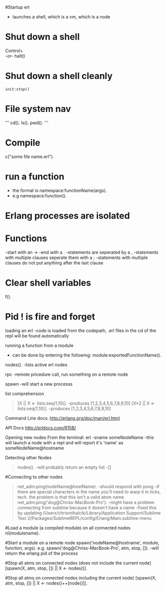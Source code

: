 #Startup
    erl 
- launches a shell, which is a vm, which is a node

# Shut down a shell
Control+\
-or-
    halt()

# Shut down a shell cleanly
    init:stop()

# File system nav
'''
cd().
ls().
pwd().
'''

# Compile
c("some file name.erl").


# run a function 
- the format is namespace:functionName(args).
- e.g
namespace:function().

# Erlang processes are isolated

# Functions
-start with an ->
-end with a .
-statements are seperated by a ,
-statements with multiple clauses seperate them with a ;
-statements with multiple clauses do not put anything after the last clause

# Clear shell variables
f().

# Pid ! is fire and forget

loading an erl
-code is loaded from the codepath, .erl files in the cd of the repl will be found automatically

running a function from a module
- can be done by entering the following:
	module:exportedFunctionName().

nodes().
-lists active erl nodes

rpc
-remote pricedure call, run something on a remote node

spawn
-will start a new processs

list comprehension
>[X || X <- lists:seq(1,10)].
-produces [1,2,3,4,5,6,7,8,9,10]
>[X*2 || X <- lists:seq(1,10)].
-produces [1,2,3,4,5,6,7,8,9,10]

Command Line docs:
http://erlang.org/doc/man/erl.html

API Docs
http://erldocs.com/R15B/

Opening new nodes
From the terminal:
erl -sname someNodeName
-this will launch a node with a repl and will report it's 'name' as someNodeName@hostname


Detecting other Nodes
>nodes().
-will probably return an empty list
-[]

#Connecting to other nodes
>net_adm:ping(nodeName@hostName).
-should respond with 
	pong
-if there are special characters in the name you'll need to warp it in ticks, tech. the problem is that this isn't a valid atom name
>net_adm:ping('dog@Chriss-MacBook-Pro').
-might have a problem connecting from sublime because it doesn't have a name
-fixed this by updating /Users/chrismihalcik/Library/Application Support/Sublime Text 2/Packages/SublimeREPL/config/Erlang/Main.sublime-menu

#Load a module (a compiled module) on all connected nodes
nl(modulename).

#Start a module on a remote node
spawn('nodeName@hostname', module, function, args).
e.g.
spawn('dog@Chriss-MacBook-Pro', atm, stop, []).
-will return the erlang pid of the process

#Stop all atms on connected nodes (does not include the current node)
[spawn(X, atm, stop, []) || X <- nodes()].

#Stop all atms on connected nodes including the current node)
[spawn(X, atm, stop, []) || X <- nodes()++[node()]].





